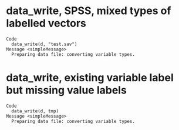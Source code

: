 # data_write, SPSS, mixed types of labelled vectors

    Code
      data_write(d, "test.sav")
    Message <simpleMessage>
      Preparing data file: converting variable types.

# data_write, existing variable label but missing value labels

    Code
      data_write(d, tmp)
    Message <simpleMessage>
      Preparing data file: converting variable types.

